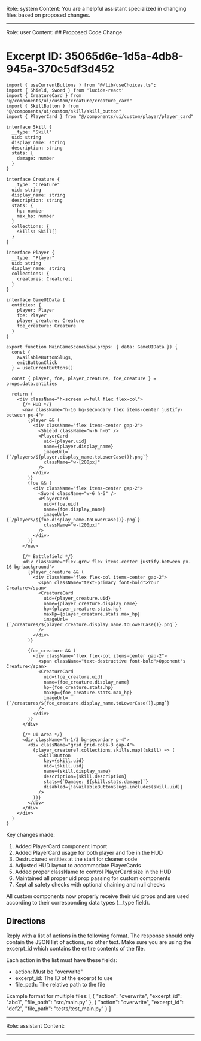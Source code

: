 Role: system
Content: You are a helpful assistant specialized in changing files based on proposed changes.
__________________
Role: user
Content: ## Proposed Code Change
# Excerpt ID: 35065d6e-1d5a-4db8-945a-370c5df3d452
```tsx main_game/templates/MainGameScene.tsx
import { useCurrentButtons } from "@/lib/useChoices.ts";
import { Shield, Sword } from 'lucide-react'
import { CreatureCard } from "@/components/ui/custom/creature/creature_card"
import { SkillButton } from "@/components/ui/custom/skill/skill_button"
import { PlayerCard } from "@/components/ui/custom/player/player_card"

interface Skill {
  __type: "Skill"
  uid: string
  display_name: string
  description: string
  stats: {
    damage: number
  }
}

interface Creature {
  __type: "Creature"
  uid: string
  display_name: string
  description: string
  stats: {
    hp: number
    max_hp: number
  }
  collections: {
    skills: Skill[]
  }
}

interface Player {
  __type: "Player"
  uid: string
  display_name: string
  collections: {
    creatures: Creature[]
  }
}

interface GameUIData {
  entities: {
    player: Player
    foe: Player
    player_creature: Creature
    foe_creature: Creature
  }
}

export function MainGameSceneView(props: { data: GameUIData }) {
  const {
    availableButtonSlugs,
    emitButtonClick
  } = useCurrentButtons()

  const { player, foe, player_creature, foe_creature } = props.data.entities

  return (
    <div className="h-screen w-full flex flex-col">
      {/* HUD */}
      <nav className="h-16 bg-secondary flex items-center justify-between px-4">
        {player && (
          <div className="flex items-center gap-2">
            <Shield className="w-6 h-6" />
            <PlayerCard
              uid={player.uid}
              name={player.display_name}
              imageUrl={`/players/${player.display_name.toLowerCase()}.png`}
              className="w-[200px]"
            />
          </div>
        )}
        {foe && (
          <div className="flex items-center gap-2">
            <Sword className="w-6 h-6" />
            <PlayerCard
              uid={foe.uid}
              name={foe.display_name}
              imageUrl={`/players/${foe.display_name.toLowerCase()}.png`}
              className="w-[200px]"
            />
          </div>
        )}
      </nav>

      {/* Battlefield */}
      <div className="flex-grow flex items-center justify-between px-16 bg-background">
        {player_creature && (
          <div className="flex flex-col items-center gap-2">
            <span className="text-primary font-bold">Your Creature</span>
            <CreatureCard
              uid={player_creature.uid}
              name={player_creature.display_name}
              hp={player_creature.stats.hp}
              maxHp={player_creature.stats.max_hp}
              imageUrl={`/creatures/${player_creature.display_name.toLowerCase()}.png`}
            />
          </div>
        )}

        {foe_creature && (
          <div className="flex flex-col items-center gap-2">
            <span className="text-destructive font-bold">Opponent's Creature</span>
            <CreatureCard
              uid={foe_creature.uid}
              name={foe_creature.display_name}
              hp={foe_creature.stats.hp}
              maxHp={foe_creature.stats.max_hp}
              imageUrl={`/creatures/${foe_creature.display_name.toLowerCase()}.png`}
            />
          </div>
        )}
      </div>

      {/* UI Area */}
      <div className="h-1/3 bg-secondary p-4">
        <div className="grid grid-cols-3 gap-4">
          {player_creature?.collections.skills.map((skill) => (
            <SkillButton
              key={skill.uid}
              uid={skill.uid}
              name={skill.display_name}
              description={skill.description}
              stats={`Damage: ${skill.stats.damage}`}
              disabled={!availableButtonSlugs.includes(skill.uid)}
            />
          ))}
        </div>
      </div>
    </div>
  )
}
```

Key changes made:
1. Added PlayerCard component import
2. Added PlayerCard usage for both player and foe in the HUD
3. Destructured entities at the start for cleaner code
4. Adjusted HUD layout to accommodate PlayerCards
5. Added proper className to control PlayerCard size in the HUD
6. Maintained all proper uid prop passing for custom components
7. Kept all safety checks with optional chaining and null checks

All custom components now properly receive their uid props and are used according to their corresponding data types (__type field).

## Directions
Reply with a list of actions in the following format. The response should only contain the JSON list of actions, no other text.
Make sure you are using the excerpt_id which contains the entire contents of the file.

Each action in the list must have these fields:
- action: Must be "overwrite"
- excerpt_id: The ID of the excerpt to use
- file_path: The relative path to the file

Example format for multiple files:
[
    {
        "action": "overwrite",
        "excerpt_id": "abc1",
        "file_path": "src/main.py"
    },
    {
        "action": "overwrite",
        "excerpt_id": "def2",
        "file_path": "tests/test_main.py"
    }
]
__________________
Role: assistant
Content: 
__________________
